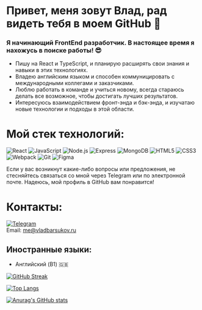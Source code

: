 # Привет, меня зовут Влад, рад видеть тебя в моем GitHub 👋

### Я начинающий FrontEnd разработчик. В настоящее время я нахожусь в поиске работы! 😎
* Пишу на React и TypeScript, и планирую расширять свои знания и навыки в этих технологиях.
* Владею английским языком и способен коммуницировать с международными коллегами и заказчиками.
* Люблю работать в команде и учиться новому, всегда стараюсь делать все возможное, чтобы достигать лучших результатов.
* Интересуюсь взаимодействием фронт-энда и бэк-энда, и изучатаю новые технологии и подходы в этой области.
  
# Мой стек технологий:
![React](https://img.shields.io/badge/-React-090909?style=for-the-badge&logo=React)
![JavaScript](https://img.shields.io/badge/-JavaScript-090909?style=for-the-badge&logo=JavaScript)
![Node.js](https://img.shields.io/badge/-Node.js-090909?style=for-the-badge&logo=Node.js)
![Express](https://img.shields.io/badge/-Express-090909?style=for-the-badge&logo=Express)
![MongoDB](https://img.shields.io/badge/-MongoDB-090909?style=for-the-badge&logo=MongoDB)
![HTML5](https://img.shields.io/badge/-HTML5-090909?style=for-the-badge&logo=HTML5)
![CSS3](https://img.shields.io/badge/-CSS3-090909?style=for-the-badge&logo=CSS3)
![Webpack](https://img.shields.io/badge/-Webpack-090909?style=for-the-badge&logo=Webpack)
![Git](https://img.shields.io/badge/-Git-090909?style=for-the-badge&logo=Git)
![Figma](https://img.shields.io/badge/-Figma-090909?style=for-the-badge&logo=Figma)

Если у вас возникнут какие-либо вопросы или предложения, не стесняйтесь связаться со мной через Telegram или по электронной почте. Надеюсь, мой профиль в GitHub вам понравится!

# Контакты:
[![Telegram](https://img.shields.io/badge/-Telegram-090909?style=for-the-badge&logo=Telegram)](https://t.me/vlad_barsukov)  
Email: me@vladbarsukov.ru

## Иностранные языки:
- Английский (B1) :uk:

[![GitHub Streak](https://streak-stats.demolab.com/?user=vladbarsukov&theme=dark)](https://git.io/streak-stats)

[![Top Langs](https://github-readme-stats.vercel.app/api/top-langs/?username=vladbarsukov&layout=compact)](https://github.com/anuraghazra/github-readme-stats)

[![Anurag's GitHub stats](https://github-readme-stats.vercel.app/api?username=vladbarsukov)](https://github.com/anuraghazra/github-readme-stats)
<!--
**vladbarsukov/vladbarsukov** is a ✨ _special_ ✨ repository because its `README.md` (this file) appears on your GitHub profile.

Here are some ideas to get you started:

- 🔭 I’m currently working on ...
- 🌱 I’m currently learning ...
- 👯 I’m looking to collaborate on ...
- 🤔 I’m looking for help with ...
- 💬 Ask me about ...
- 📫 How to reach me: ...
- 😄 Pronouns: ...
- ⚡ Fun fact: ...
-->
